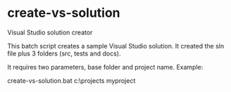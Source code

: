 # create-vs-solution
Visual Studio solution creator

This batch script creates a sample Visual Studio solution.
It created the sln file plus 3 folders (src, tests and docs).

It requires two parameters, base folder and project name.
Example:

create-vs-solution.bat c:\projects myproject
